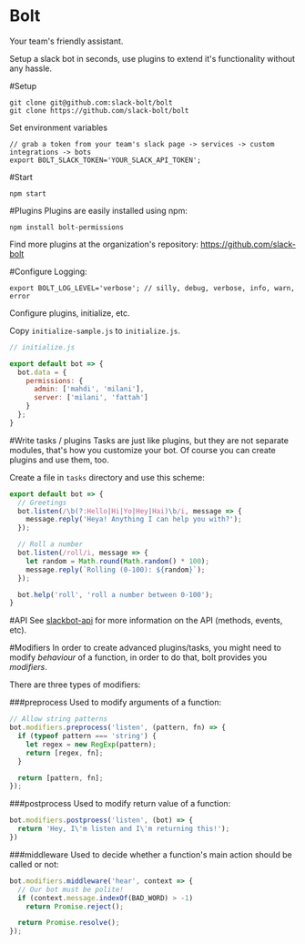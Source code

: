 Bolt
====

Your team's friendly assistant.

Setup a slack bot in seconds, use plugins to extend it's functionality without any hassle.

#Setup
```
git clone git@github.com:slack-bolt/bolt
git clone https://github.com/slack-bolt/bolt
```

Set environment variables
```
// grab a token from your team's slack page -> services -> custom integrations -> bots
export BOLT_SLACK_TOKEN='YOUR_SLACK_API_TOKEN';
```

#Start
```
npm start
```

#Plugins
Plugins are easily installed using npm:

```
npm install bolt-permissions
```

Find more plugins at the organization's repository: https://github.com/slack-bolt

#Configure
Logging:
```
export BOLT_LOG_LEVEL='verbose'; // silly, debug, verbose, info, warn, error
```

Configure plugins, initialize, etc.

Copy `initialize-sample.js` to `initialize.js`.
```javascript
// initialize.js

export default bot => {
  bot.data = {
    permissions: {
      admin: ['mahdi', 'milani'],
      server: ['milani', 'fattah']
    }
  };
}
```

#Write tasks / plugins
Tasks are just like plugins, but they are not separate modules, that's how you
customize your bot. Of course you can create plugins and use them, too.

Create a file in `tasks` directory and use this scheme:

```javascript
export default bot => {
  // Greetings
  bot.listen(/\b(?:Hello|Hi|Yo|Hey|Hai)\b/i, message => {
    message.reply('Heya! Anything I can help you with?');
  });

  // Roll a number
  bot.listen(/roll/i, message => {
    let random = Math.round(Math.random() * 100);
    message.reply(`Rolling (0-100): ${random}`);
  });

  bot.help('roll', 'roll a number between 0-100');
}
```

#API
See [slackbot-api](https://github.com/mdibaiee/slackbot-api) for more information
on the API (methods, events, etc).

#Modifiers
In order to create advanced plugins/tasks, you might need to modify *behaviour* of a function, in order
to do that, bolt provides you _modifiers_.

There are three types of modifiers:

###preprocess
Used to modify arguments of a function:

```javascript
// Allow string patterns
bot.modifiers.preprocess('listen', (pattern, fn) => {
  if (typeof pattern === 'string') {
    let regex = new RegExp(pattern);
    return [regex, fn];
  }

  return [pattern, fn];
});
```

###postprocess
Used to modify return value of a function:

```javascript
bot.modifiers.postproess('listen', (bot) => {
  return 'Hey, I\'m listen and I\'m returning this!');
})
```

###middleware
Used to decide whether a function's main action should be called or not:

```javascript
bot.modifiers.middleware('hear', context => {
  // Our bot must be polite!
  if (context.message.indexOf(BAD_WORD) > -1)
    return Promise.reject();

  return Promise.resolve();
});
```
